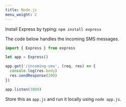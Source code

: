 ```yaml
---
title: Node.js
menu_weight: 2
---
```


Install Express by typing: `npm install express`

The code below handles the incoming SMS messages.

```js
import { Express } from express

let app = Express()

app.get('/incoming-sms', (req, res) => {
  console.log(res.body)
  res.sendResponse(200)
})

app.listen(3000)
```

Store this as `app.js` and run it locally using `node app.js`.
